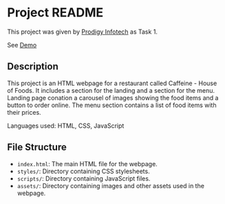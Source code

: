 # Project README

This project was given by [Prodigy Infotech](https://prodigyinfotech.dev/) as Task 1.

See [Demo](https://prodigyinfotechint-wd-01.netlify.app//)

## Description

This project is an HTML webpage for a restaurant called Caffeine - House of Foods. It includes a section for the landing and a section for the menu.
Landing page conation a carousel of images showing the food items and a button to order online. The menu section contains a list of food items with their prices.

Languages used: HTML, CSS, JavaScript

## File Structure

- `index.html`: The main HTML file for the webpage.
- `styles/`: Directory containing CSS stylesheets.
- `scripts/`: Directory containing JavaScript files.
- `assets/`: Directory containing images and other assets used in the webpage.
